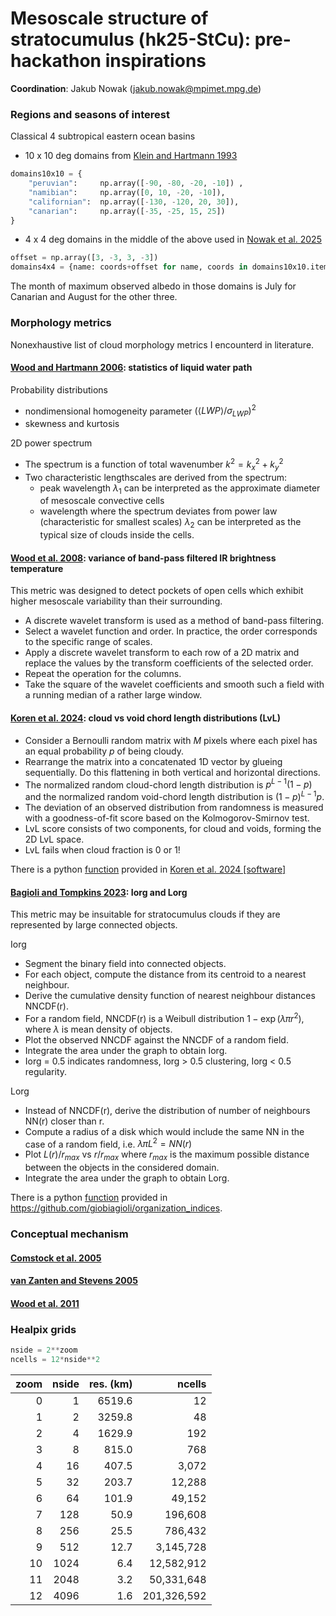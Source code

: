 
# Mesoscale structure of stratocumulus (hk25-StCu): pre-hackathon inspirations

**Coordination**: Jakub Nowak (jakub.nowak@mpimet.mpg.de)


### Regions and seasons of interest

Classical 4 subtropical eastern ocean basins

- 10 x 10 deg domains from [Klein and Hartmann 1993](https://doi.org/10.1175/1520-0442(1993)006<1587:TSCOLS>2.0.CO;2)
```python
domains10x10 = {
    "peruvian":     np.array([-90, -80, -20, -10]) ,
    "namibian":     np.array([0, 10, -20, -10]),
    "californian":  np.array([-130, -120, 20, 30]),
    "canarian":     np.array([-35, -25, 15, 25])
}
```
- 4 x 4 deg domains in the middle of the above used in [Nowak et al. 2025](https://doi.org/10.1029/2024MS004340)
```python
offset = np.array([3, -3, 3, -3])
domains4x4 = {name: coords+offset for name, coords in domains10x10.items()}
```

The month of maximum observed albedo in those domains is July for Canarian and August for the other three.



### Morphology metrics

Nonexhaustive list of cloud morphology metrics I encounterd in literature.


#### [Wood and Hartmann 2006](https://doi.org/10.1175/JCLI3702.1): statistics of liquid water path

Probability distributions
   - nondimensional homogeneity parameter $(\left<LWP\right>/\sigma_{LWP})^2$
   - skewness and kurtosis

2D power spectrum
<!--   - The image is first detrended by removing the best-fit plane and then windowed using a Welch window. -->
   - The spectrum is a function of total wavenumber $k^2=k_x^2+k_y^2$
   - Two characteristic lengthscales are derived from the spectrum:
      - peak wavelength $\lambda_1$ can be interpreted as the approximate diameter of mesoscale convective cells
      - wavelength where the spectrum deviates from power law (characteristic for smallest scales) $\lambda_2$ can be interpreted as the typical size of clouds inside the cells.


#### [Wood et al. 2008](https://doi.org/10.1029/2007JD009371): variance of band-pass filtered IR brightness temperature

This metric was designed to detect pockets of open cells which exhibit higher mesoscale variability than their surrounding.

- A discrete wavelet transform is used as a method of band-pass filtering.
- Select a wavelet function and order. In practice, the order corresponds to the specific range of scales.
- Apply a discrete wavelet transform to each row of a 2D matrix and replace the values by the transform coefficients of the selected order.
- Repeat the operation for the columns.
- Take the square of the wavelet coefficients and smooth such a field with a running median of a rather large window.


#### [Koren et al. 2024](https://doi.org/10.1029/2024GL108435): cloud vs void chord length distributions (LvL)

- Consider a Bernoulli random matrix with $M$ pixels where each pixel has an equal probability $p$ of being cloudy.
- Rearrange the matrix into a concatenated 1D vector by glueing sequentially. Do this flattening in both vertical and horizontal directions.
- The normalized random cloud-chord length distribution is $p^{L-1}(1-p)$ and the normalized random void-chord length distribution is $(1-p)^{L-1}p$.
- The deviation of an observed distribution from randomness is measured with a goodness-of-fit score based on the Kolmogorov-Smirnov test.
- LvL score consists of two components, for cloud and voids, forming the 2D LvL space.
- LvL fails when cloud fraction is 0 or 1!

There is a python [function](tools/LvL.py) provided in [Koren et al. 2024 \[software\]](https://doi.org/10.34933/b7f2cded-40d3-4be9-bdc6-31b2694ca49c)


#### [Bagioli and Tompkins 2023](https://doi.org/10.1175/JAS-D-23-0103.1): Iorg and Lorg

This metric may be insuitable for stratocumulus clouds if they are represented by large connected objects.

Iorg
- Segment the binary field into connected objects.
- For each object, compute the distance from its centroid to a nearest neighbour.
- Derive the cumulative density function of nearest neighbour distances NNCDF(r).
- For a random field, NNCDF(r) is a Weibull distribution $1-\exp(\lambda\pi r^2)$, where $\lambda$ is mean density of objects.
- Plot the observed NNCDF against the NNCDF of a random field.
- Integrate the area under the graph to obtain Iorg.
- Iorg = 0.5 indicates randomness, Iorg > 0.5 clustering, Iorg < 0.5 regularity.

<!-- ( Iorg = 0.5 does not guarantee random distribution of objects because it integrates over all scales. There may be a superposition of clustered and regular subdistributions which appear at different scales. -->

Lorg
- Instead of NNCDF(r), derive the distribution of number of neighbours NN(r) closer than r.
- Compute a radius of a disk which would include the same NN in the case of a random field, i.e. $\lambda\pi L^2=NN(r)$
- Plot $L(r)/r_{max}$ vs $r/r_{max}$ where $r_{max}$ is the maximum possible distance between the objects in the considered domain.
- Integrate the area under the graph to obtain Lorg.

There is a python [function](tools/ILorg.py) provided in https://github.com/giobiagioli/organization_indices.



### Conceptual mechanism

#### [Comstock et al. 2005](https://doi.org/10.1175/JAS3567.1)

#### [van Zanten and Stevens 2005](https://doi.org/10.1175/JAS3611.1)

#### [Wood et al. 2011](https://doi.org/10.5194/acp-11-2341-2011)



### Healpix grids

```python
nside = 2**zoom
ncells = 12*nside**2
```

| zoom | nside | res. (km) | ncells  |
| ----:| -----:| ---------:| ----------:|
|    0 | 	1 |	6519.6 | 12 |
|    1 | 	2 |	3259.8 | 48 |
|    2 | 	4 |	1629.9 | 192 |
|    3 |   	8 | 	815.0 | 768 |
|    4 |	16 | 	407.5 | 3,072 |
|    5 |	32 | 	203.7 | 12,288 |
|    6 |	64 | 	101.9 | 49,152 |
|    7 |   128 |  	50.9 | 196,608 |
|    8 |   256 |  	25.5 | 786,432 |
|    9 |   512 |  	12.7 | 3,145,728 |
|   10 |  1024 |   	6.4 | 12,582,912 |
|   11 |  2048 |   	3.2 | 50,331,648 |
|   12 |  4096 |   	1.6 | 201,326,592 |
